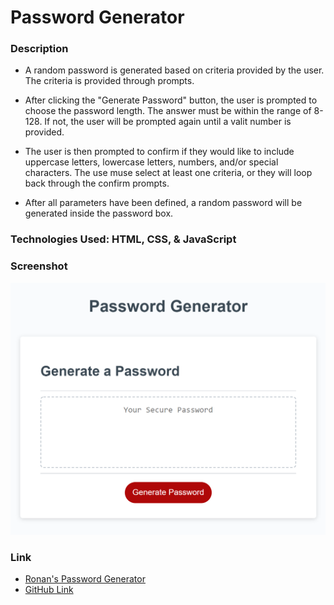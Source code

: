 # Password Generator

### Description
* A random password is generated based on criteria provided by the user. The criteria is provided through prompts.

* After clicking the "Generate Password" button, the user is prompted to choose the password length. The answer must be within the range of 8-128. If not, the user will be prompted again until a valit number is provided.

* The user is then prompted to confirm if they would like to include uppercase letters, lowercase letters, numbers, and/or special characters. The use muse select at least one criteria, or they will loop back through the confirm prompts.

* After all parameters have been defined, a random password will be generated inside the password box.

### Technologies Used: HTML, CSS, & JavaScript

### Screenshot
![](./Develop/password-generator-screenshot.png)

### Link
* [Ronan's Password Generator](https://galv-ronan.github.io/pasword-generator-ronan/)
* [GitHub Link](https://github.com/galv-ronan/pasword-generator-ronan.git)
